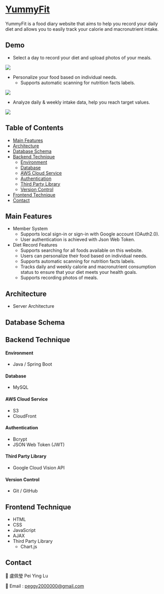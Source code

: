 # [YummyFit](https://yummy-fit.com/)
YummyFit is a food diary website that aims to help you record your daily diet and allows you to easily track your calorie and macronutrient intake.

## Demo
* Select a day to record your diet and upload photos of your meals.

![](https://i.imgur.com/YBJ2OtP.gif)

* Personalize your food based on individual needs.
    * Supports automatic scanning for nutrition facts labels.

![](https://i.imgur.com/2LQRcIQ.gif)


* Analyze daily & weekly intake data, help you reach target values.

![](https://i.imgur.com/Im6pT66.gif)

 
## Table of Contents 
- [Main Features](#main-features)
- [Architecture](#architecture)
- [Database Schema](#database-schema)
- [Backend Technique](#backend-technique)
    - [Environment](#environment)
    - [Database](#database)
    - [AWS Cloud Service](#aws-cloud-service)
    - [Authentication](#authentication)
    - [Third Party Library](#third-party-library)
    - [Version Control](#version-control)
- [Frontend Technique](#frontend-technique)
- [Contact](#contact)


## Main Features
* Member System
    * Supports local sign-in or sign-in with Google account (OAuth2.0).
    * User authentication is achieved with Json Web Token.
* Diet Record Features
    * Supports searching for all foods available on this website.
    * Users can personalize their food based on individual needs.
    * Supports automatic scanning for nutrition facts labels.
    * Tracks daily and weekly calorie and macronutrient consumption status to ensure that your diet meets your health goals.
    * Supports recording photos of meals.

## Architecture
* Server Architecture


## Database Schema


## Backend Technique
#### Environment
* Java / Spring Boot

#### Database
* MySQL

#### AWS Cloud Service
* S3
* CloudFront

#### Authentication
* Bcrypt
* JSON Web Token (JWT)

#### Third Party Library
* Google Cloud Vision API

#### Version Control
* Git / GitHub

## Frontend Technique
* HTML
* CSS
* JavaScript
* AJAX
* Third Party Library
    * Chart.js

## Contact
🍭 盧佩瑩 Pei Ying Lu

📧 Email : peggy2000000@gmail.com
